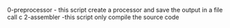 0-preprocessor - this script create a processor and save the output in a file call c
2-assembler -this script only compile the source code
